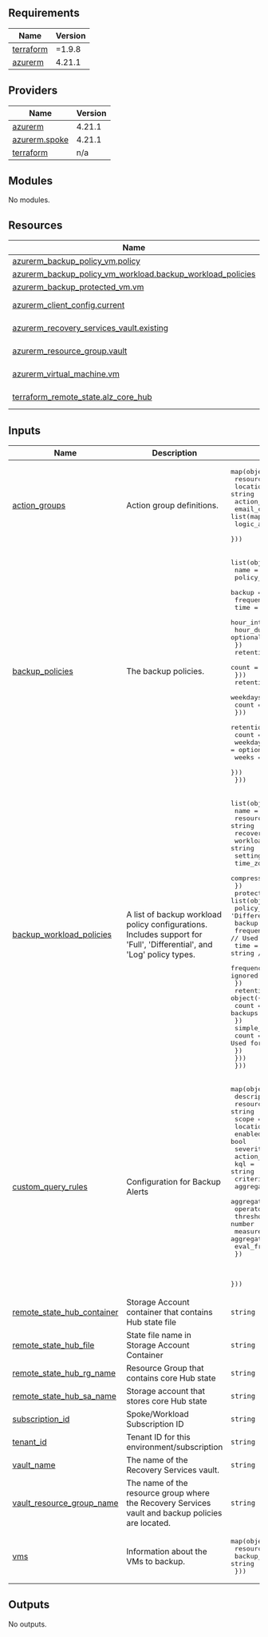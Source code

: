 <!-- BEGIN_TF_DOCS -->
## Requirements

| Name | Version |
|------|---------|
| <a name="requirement_terraform"></a> [terraform](#requirement\_terraform) | =1.9.8 |
| <a name="requirement_azurerm"></a> [azurerm](#requirement\_azurerm) | 4.21.1 |

## Providers

| Name | Version |
|------|---------|
| <a name="provider_azurerm"></a> [azurerm](#provider\_azurerm) | 4.21.1 |
| <a name="provider_azurerm.spoke"></a> [azurerm.spoke](#provider\_azurerm.spoke) | 4.21.1 |
| <a name="provider_terraform"></a> [terraform](#provider\_terraform) | n/a |

## Modules

No modules.

## Resources

| Name | Type |
|------|------|
| [azurerm_backup_policy_vm.policy](https://registry.terraform.io/providers/hashicorp/azurerm/4.21.1/docs/resources/backup_policy_vm) | resource |
| [azurerm_backup_policy_vm_workload.backup_workload_policies](https://registry.terraform.io/providers/hashicorp/azurerm/4.21.1/docs/resources/backup_policy_vm_workload) | resource |
| [azurerm_backup_protected_vm.vm](https://registry.terraform.io/providers/hashicorp/azurerm/4.21.1/docs/resources/backup_protected_vm) | resource |
| [azurerm_client_config.current](https://registry.terraform.io/providers/hashicorp/azurerm/4.21.1/docs/data-sources/client_config) | data source |
| [azurerm_recovery_services_vault.existing](https://registry.terraform.io/providers/hashicorp/azurerm/4.21.1/docs/data-sources/recovery_services_vault) | data source |
| [azurerm_resource_group.vault](https://registry.terraform.io/providers/hashicorp/azurerm/4.21.1/docs/data-sources/resource_group) | data source |
| [azurerm_virtual_machine.vm](https://registry.terraform.io/providers/hashicorp/azurerm/4.21.1/docs/data-sources/virtual_machine) | data source |
| [terraform_remote_state.alz_core_hub](https://registry.terraform.io/providers/hashicorp/terraform/latest/docs/data-sources/remote_state) | data source |

## Inputs

| Name | Description | Type | Default | Required |
|------|-------------|------|---------|:--------:|
| <a name="input_action_groups"></a> [action\_groups](#input\_action\_groups) | Action group definitions. | <pre>map(object({<br/>    resource_group    = string<br/>    location          = string<br/>    action_group_name = string<br/>    email_config      = list(map(string))<br/>    logic_app_config  = list(map(string))<br/>  }))</pre> | `null` | no |
| <a name="input_backup_policies"></a> [backup\_policies](#input\_backup\_policies) | The backup policies. | <pre>list(object({<br/>    name        = string<br/>    policy_type = string<br/>    backup = object({<br/>      frequency     = string<br/>      time          = string<br/>      hour_interval = optional(string)<br/>      hour_duration = optional(string)<br/>    })<br/>    retention_daily = optional(object({<br/>      count = number<br/>    }))<br/>    retention_weekly = optional(object({<br/>      weekdays = list(string)<br/>      count    = number<br/>    }))<br/>    retention_monthly = optional(object({<br/>      count    = number<br/>      weekdays = optional(list(string))<br/>      weeks    = optional(list(string))<br/>    }))<br/>  }))</pre> | `[]` | no |
| <a name="input_backup_workload_policies"></a> [backup\_workload\_policies](#input\_backup\_workload\_policies) | A list of backup workload policy configurations. Includes support for 'Full', 'Differential', and 'Log' policy types. | <pre>list(object({<br/>    name                = string<br/>    resource_group_name = string<br/>    recovery_vault_name = string<br/>    workload_type       = string<br/>    settings = object({<br/>      time_zone           = string<br/>      compression_enabled = bool<br/>    })<br/>    protection_policies = list(object({<br/>      policy_type = string // Can be 'Full', 'Differential', or 'Log'<br/>      backup = object({<br/>        frequency            = string // Used for 'Full' and 'Differential', ignored for 'Log'<br/>        time                 = string // Used for 'Full' and 'Differential', ignored for 'Log'<br/>        frequency_in_minutes = number // Used for 'Log', should be null or ignored for 'Full' and 'Differential'<br/>      })<br/>      retention_daily = object({<br/>        count = number // Applicable for 'Full' and 'Differential' backups<br/>      })<br/>      simple_retention = object({<br/>        count = number // Used for 'Log' backups<br/>      })<br/>    }))<br/>  }))</pre> | `[]` | no |
| <a name="input_custom_query_rules"></a> [custom\_query\_rules](#input\_custom\_query\_rules) | Configuration for Backup Alerts | <pre>map(object({<br/>    description    = string<br/>    resource_group = string<br/>    scope          = string<br/>    location       = string<br/>    enabled        = bool<br/>    severity       = number<br/>    action_group   = string<br/>    kql            = string<br/>    criteria = object({<br/>      aggregation             = string<br/>      aggregation_granularity = string<br/>      operator                = string<br/>      threshold               = number<br/>      measure_column          = string # not usually needed for "count" aggregation<br/>      eval_frequency          = string<br/>    })<br/><br/><br/>  }))</pre> | `null` | no |
| <a name="input_remote_state_hub_container"></a> [remote\_state\_hub\_container](#input\_remote\_state\_hub\_container) | Storage Account container that contains Hub state file | `string` | n/a | yes |
| <a name="input_remote_state_hub_file"></a> [remote\_state\_hub\_file](#input\_remote\_state\_hub\_file) | State file name in Storage Account Container | `string` | n/a | yes |
| <a name="input_remote_state_hub_rg_name"></a> [remote\_state\_hub\_rg\_name](#input\_remote\_state\_hub\_rg\_name) | Resource Group that contains core Hub state | `string` | n/a | yes |
| <a name="input_remote_state_hub_sa_name"></a> [remote\_state\_hub\_sa\_name](#input\_remote\_state\_hub\_sa\_name) | Storage account that stores core Hub state | `string` | n/a | yes |
| <a name="input_subscription_id"></a> [subscription\_id](#input\_subscription\_id) | Spoke/Workload Subscription ID | `string` | n/a | yes |
| <a name="input_tenant_id"></a> [tenant\_id](#input\_tenant\_id) | Tenant ID for this environment/subscription | `string` | n/a | yes |
| <a name="input_vault_name"></a> [vault\_name](#input\_vault\_name) | The name of the Recovery Services vault. | `string` | n/a | yes |
| <a name="input_vault_resource_group_name"></a> [vault\_resource\_group\_name](#input\_vault\_resource\_group\_name) | The name of the resource group where the Recovery Services vault and backup policies are located. | `string` | n/a | yes |
| <a name="input_vms"></a> [vms](#input\_vms) | Information about the VMs to backup. | <pre>map(object({<br/>    resource_group = string<br/>    backup_policy  = string<br/>  }))</pre> | n/a | yes |

## Outputs

No outputs.
<!-- END_TF_DOCS -->